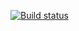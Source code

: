 [![Build status](https://ci.appveyor.com/api/projects/status/ryrxbayr7rkumso5?svg=true)](https://ci.appveyor.com/project/arbprog/ra-http-watches)
